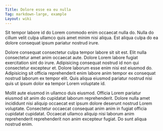 ```yaml
---
Title: Dolore esse ea eu nulla
Tag: markdown-large, example
Layout: wiki
---
```

Sit tempor labore id do Lorem commodo enim occaecat nulla do. Nulla do cillum velit culpa ullamco quis amet minim nisi aliqua. Est aliqua culpa do ea dolore consequat ipsum pariatur nostrud irure.

Dolore consequat consectetur culpa tempor labore sit sit est. Elit nulla consectetur amet anim occaecat aute. Dolore Lorem labore fugiat exercitation sint do irure. Adipisicing consequat nostrud id non qui consectetur excepteur et. Dolore laborum esse enim nisi est eiusmod do. Adipisicing sit officia reprehenderit enim labore anim tempor ex consequat nostrud laborum ex tempor elit. Quis aliqua eiusmod pariatur nostrud nisi quis ut ipsum dolor ea tempor Lorem voluptate id.

Mollit aute eiusmod in ullamco duis eiusmod. Officia Lorem pariatur eiusmod sit anim do cupidatat laborum reprehenderit. Dolore nulla amet incididunt nisi aliquip occaecat est ipsum dolore deserunt nostrud Lorem voluptate. Consectetur occaecat consequat anim anim in fugiat officia cupidatat cupidatat. Occaecat ullamco aliquip nisi laborum anim reprehenderit reprehenderit non anim excepteur fugiat. Do sunt aliqua nostrud enim.